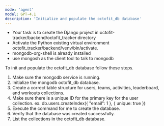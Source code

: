 ```yaml
---
mode: 'agent'
model: GPT-4.1
description: 'Initialize and populate the octofit_db database'
---
```


- Your task is to create the Django project in octofit-tracker/backend/octofit_tracker directory
- Activate the Python existing virtual environment octofit_tracker/backend/venv/bin/activate.
- mongodb-org-shell is already installed
- use mongosh as the client tool to talk to mongodb


To init and populate the octofit_db database follow these steps.
1. Make sure the mongodb service is running.
2. Initialize the mongodb octofit_db database.
3. Create a correct table structure for users, teams, activities, leaderboard, and workouts collections.
4. Make sure there is a unique ID for the primary key for the user collection.
  ex. db.users.createIndex({ "email": 1 }, { unique: true })
4. Execute the command for me to create the database.
5. Verify that the database was created successfully.
6. List the collections in the octofit_db database.
